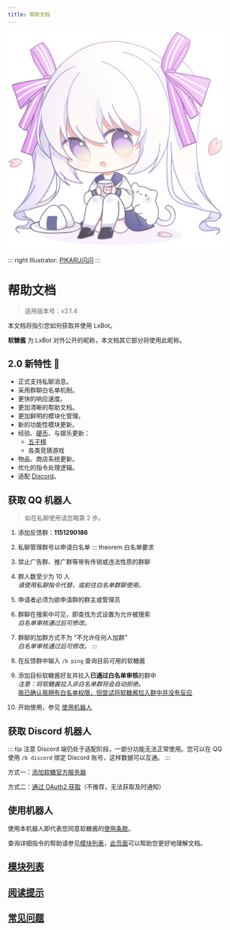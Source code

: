 ```yaml
---
title: 帮助文档
---
```


<img src="./logo.png" alt="logo" class="main-logo">
<style>
.custom-block.right>p:nth-child(1) {
	margin: 0;
}
</style>

::: right
Illustrator: [PIKARU闪闪](https://bcy.net/u/104986737835)
:::

# 帮助文档
> 适用版本号：v2.1.4

本文档将指引您如何获取并使用 LxBot。

**软糖酱** 为 LxBot 对外公开的昵称，本文档其它部分将使用此昵称。

## 2.0 新特性 :tada:
- 正式支持私聊消息。
- 采用群聊白名单机制。
- 更快的响应速度。
- 更加清晰的帮助文档。
- 更加鲜明的模块化管理。
- 新的功能性模块更新。
- 经验、[硬币](/coin/)、与娱乐更新：
  - [五子棋](/module/gobang/)
  - 各类竞猜游戏
- 物品、商店系统更新。
- 优化的指令处理逻辑。
- 适配 [Discord](#获取-discord-机器人)。

## 获取 QQ 机器人
> 如在私聊使用请忽略第 2 步。
1. 添加反馈群：**1151290186**
2. 私聊管理群号以申请白名单
::: theorem 白名单要求
1. 禁止广告群、推广群等带有传销或违法性质的群聊
2. 群人数至少为 10 人
   <br>*请使用私聊指令代替，或前往白名单群聊使用。*
3. 申请者必须为欲申请群的群主或管理员
4. 群聊在搜索中可见，即查找方式设置为允许被搜索
   <br>*白名单审核通过后可修改。*
5. 群聊的加群方式不为 “不允许任何人加群”
   <br>*白名单审核通过后可修改。*
:::

3. 在反馈群中输入 `/b ping` 查询目前可用的软糖酱
4. 添加目标软糖酱好友并拉入**已通过白名单审核**的群中
   <br>*注意：将软糖酱拉入非白名单群将会自动拒绝。*
   <br>[我已确认我拥有白名单权限，但尝试将软糖酱拉入群中并没有反应](/faq/#我已确认我拥有白名单权限-但尝试将软糖酱拉入群中并没有反应)
5. 开始使用，参见 [使用机器人](#使用机器人)

## 获取 Discord 机器人 <Badge type="warning" text="Beta" />
::: tip 注意
Discord 端仍处于适配阶段，一部分功能无法正常使用。您可以在 QQ 使用 `/b discord` 绑定 Discord 账号，这样数据可以互通。
:::

方式一：[添加软糖官方服务器](https://discord.gg/YVXA6jpJkF)

方式二：[通过 OAuth2 获取](https://discord.com/oauth2/authorize?client_id=815104216372346881&permissions=2148005952&scope=bot)（不推荐，无法获取及时通知）

## 使用机器人
使用本机器人即代表您同意软糖酱的[使用条款](/terms-of-use/)。

查询详细指令的帮助请参见[模块列表](/module/)，[此页面](/tips/)可以帮助您更好地理解文档。

## [模块列表](/module/)

## [阅读提示](/tips/)

## [常见问题](/faq/)